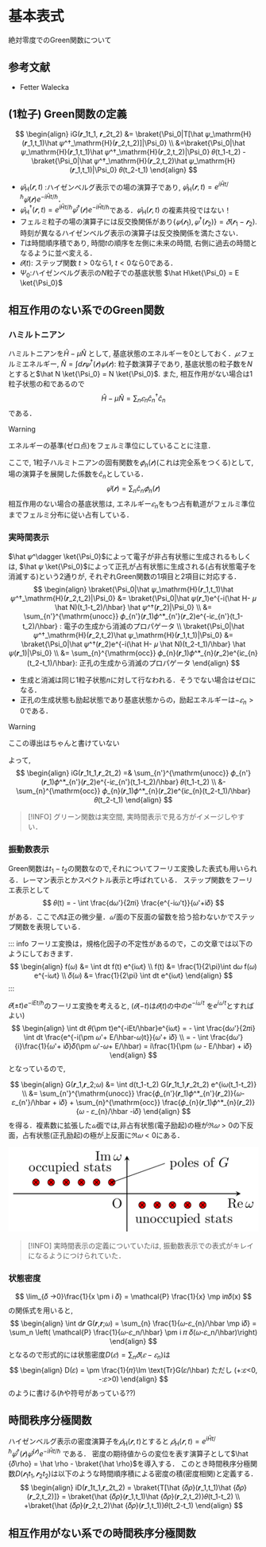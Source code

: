 # 基本表式

絶対零度でのGreen関数について

## 参考文献
- Fetter Walecka

## (1粒子) Green関数の定義

$$
\begin{align}
iG(𝒓_1t_1, 𝒓_2t_2) &= \braket{\Psi_0|T[\hat 𝜓_\mathrm{H}(𝒓_1,t_1)\hat 𝜓^†_\mathrm{H}(𝒓_2,t_2)]|\Psi_0} \\
&=\braket{\Psi_0|\hat 𝜓_\mathrm{H}(𝒓_1,t_1)\hat 𝜓^†_\mathrm{H}(𝒓_2,t_2)|\Psi_0} 𝜃(t_1-t_2) -\braket{\Psi_0|\hat 𝜓^†_\mathrm{H}(𝒓_2,t_2)\hat 𝜓_\mathrm{H}(𝒓_1,t_1)|\Psi_0} 𝜃(t_2-t_1)
\end{align}
$$

- $\hat 𝜓_\mathrm{H}(𝒓,t)$ :ハイゼンベルグ表示での場の演算子であり, $\hat 𝜓_\mathrm{H}(𝒓,t) = e^{i\hat Ht/\hbar}\hat 𝜓(𝒓)e^{-i\hat Ht/\hbar}$．
- $\hat 𝜓^†_\mathrm{H}(𝒓,t) = e^{i\hat Ht/\hbar}\hat 𝜓^†(𝒓)e^{-i\hat Ht/\hbar}$である．$\hat 𝜓_\mathrm{H}(𝒓,t)$ の複素共役ではない！
- フェルミ粒子の場の演算子には反交換関係があり$\{𝜓(𝒓_1),𝜓^†(𝒓_2)\} = 𝛿(𝒓_1-𝒓_2)$. 時刻が異なるハイゼンベルグ表示の演算子は反交換関係を満たさない．
- $T$は時間順序積であり, 時間$t$の順序を左側に未来の時間, 右側に過去の時間となるように並べ変える．
- $𝜃(t)$: ステップ関数 $t>0$なら1, $t<0$なら0である．
- $\Psi_0$:ハイゼンベルグ表示の$N$粒子での基底状態 $\hat H\ket{\Psi_0} = E \ket{\Psi_0}$

## 相互作用のない系でのGreen関数

### ハミルトニアン
ハミルトニアンを$\hat H -μ\hat N$ として, 基底状態のエネルギーを0としておく．$𝜇$:フェルミエネルギー, $\hat N = \int d𝒓 𝜓^†(𝒓)𝜓(𝒓)$: 粒子数演算子であり, 基底状態の粒子数を$N$とすると$\hat N \ket{\Psi_0} = N \ket{\Psi_0}$.
また, 相互作用がない場合は1粒子状態の和であるので
$$
\hat H - \mu \hat N =  \sum_n 𝜀_n \hat c^†_{n}\hat c_{n}
$$
である．

> [!WARNING]
>  エネルギーの基準(ゼロ点)をフェルミ準位にしていることに注意．

ここで, 1粒子ハルミトニアンの固有関数を$𝜙_{n}(𝒓)$(これは完全系をつくる)として, 場の演算子を展開した係数を$\hat c_n$としている．
$$
\hat 𝜓(𝒓) = \sum_n \hat c_n 𝜙_{n}(𝒓)
$$
相互作用のない場合の基底状態は, エネルギー$𝜀_n$をもつ占有軌道がフェルミ準位までフェルミ分布に従い占有している．

### 実時間表示
$\hat 𝜓^\dagger \ket{\Psi_0}$によって電子が非占有状態に生成されるもしくは, $\hat 𝜓 \ket{\Psi_0}$によって正孔が占有状態に生成される(占有状態電子を消滅する)という2通りが, それぞれGreen関数の1項目と2項目に対応する．
$$
\begin{align}
\braket{\Psi_0|\hat 𝜓_\mathrm{H}(𝒓_1,t_1)\hat 𝜓^†_\mathrm{H}(𝒓_2,t_2)|\Psi_0} &= 
\braket{\Psi_0|\hat 𝜓(𝒓_1)e^{-i(\hat H- 𝜇 \hat N)(t_1-t_2)/\hbar}  \hat 𝜓^†(𝒓_2)|\Psi_0} \\
&= \sum_{n'}^{\mathrm{unocc}} 𝜙_{n'}(𝒓_1)𝜙^*_{n'}(𝒓_2)e^{-i𝜀_{n'}(t_1-t_2)/\hbar} : 電子の生成から消滅のプロパゲータ \\
\braket{\Psi_0|\hat 𝜓^†_\mathrm{H}(𝒓_2,t_2)\hat 𝜓_\mathrm{H}(𝒓_1,t_1)|\Psi_0} &= 
\braket{\Psi_0|\hat 𝜓^†(𝒓_2)e^{-i(\hat H- 𝜇 \hat N)(t_2-t_1)/\hbar} \hat 𝜓(𝒓_1)|\Psi_0} \\
&= \sum_{n}^{\mathrm{occ}} 𝜙_{n}(𝒓_1)𝜙^*_{n}(𝒓_2)e^{i𝜀_{n}(t_2-t_1)/\hbar}: 正孔の生成から消滅のプロパゲータ
\end{align}
$$
- 生成と消滅は同じ1粒子状態$n$に対して行なわれる．そうでない場合はゼロになる．
- 正孔の生成状態も励起状態であり基底状態からの，励起エネルギーは$-𝜀_n>0$である．

> [!WARNING]
> ここの導出はちゃんと書けていない

よって, 
$$
\begin{align}
iG(𝒓_1t_1,𝒓_2t_2) =& \sum_{n'}^{\mathrm{unocc}} 𝜙_{n'}(𝒓_1)𝜙^*_{n'}(𝒓_2)e^{-i𝜀_{n'}(t_1-t_2)/\hbar} 𝜃(t_1-t_2) \\
  &- \sum_{n}^{\mathrm{occ}} 𝜙_{n}(𝒓_1)𝜙^*_{n}(𝒓_2)e^{i𝜀_{n}(t_2-t_1)/\hbar}𝜃(t_2-t_1)
\end{align}
$$

> [!INFO]
> グリーン関数は実空間, 実時間表示で見る方がイメージしやすい．

### 振動数表示
Green関数は$t_1-t_2$の関数なので,それについてフーリエ変換した表式も用いられる．レーマン表示とかスペクトル表示と呼ばれている．
ステップ関数をフーリエ表示として
$$
𝜃(t) = - \int \frac{d𝜔'}{2𝜋i} \frac{e^{-i𝜔't}}{𝜔'+i𝛿}
$$
がある．ここで$𝛿$は正の微少量．$𝜔'$面の下反面の留数を拾う拾わないかでステップ関数を表現している．

::: info
フーリエ変換は，規格化因子の不定性があるので，この文章では以下のようにしておきます．
$$
\begin{align}
f(𝜔) &= \int dt f(t) e^{i𝜔t} \\
f(t) &= \frac{1}{2\pi}\int d𝜔 f(𝜔) e^{-i𝜔t} \\
𝛿(𝜔) &= \frac{1}{2\pi} \int dt e^{i𝜔t}
\end{align}
$$
:::

$𝜃(\pm t)e^{-iEt/\hbar}$のフーリエ変換を考えると, ($𝜃(-t)$は$𝜃(t)$の中の$e^{-i𝜔't}$ を$e^{i𝜔't}$とすればよい)
$$
\begin{align}
\int dt 𝜃(\pm t)e^{-iEt/\hbar}e^{i𝜔t} = - \int \frac{d𝜔'}{2𝜋i} \int dt \frac{e^{-i(\pm 𝜔'+ E/\hbar-𝜔)t}}{𝜔'+ i𝛿} \\
= - \int \frac{d𝜔'}{i}\frac{1}{𝜔'+ i𝛿}𝛿(\pm 𝜔'-𝜔+ E/\hbar) = i\frac{1}{\pm (𝜔 - E/\hbar) + i𝛿}
\end{align}
$$
となっているので,

$$
\begin{align}
G(𝒓_1,𝒓_2;𝜔) &= \int d(t_1-t_2) G(𝒓_1t_1,𝒓_2t_2) e^{i𝜔(t_1-t_2)} \\
&=  \sum_{n'}^{\mathrm{unocc}} \frac{𝜙_{n'}(𝒓_1)𝜙^*_{n'}(𝒓_2)}{𝜔-𝜀_{n'}/\hbar + i𝛿} +
    \sum_{n}^{\mathrm{occ}} \frac{𝜙_{n}(𝒓_1)𝜙^*_{n}(𝒓_2)}{𝜔 - 𝜀_{n}/\hbar -i𝛿}
\end{align}
$$
を得る．複素数に拡張した$𝜔$面では,非占有状態(電子励起)の極が$\Re 𝜔 >0$の下反面，占有状態(正孔励起)の極が上反面に$\Re 𝜔 <0$にある．

![グリーン関数の極](./figures/green_poles.png)

> [!INFO]
> 実時間表示の定義についていた$i$は, 振動数表示での表式がキレイになるようにつけられていた．

### 状態密度

$$
\lim_{𝛿 →0}\frac{1}{x \pm i 𝛿} = \mathcal{P} \frac{1}{x} \mp i𝜋𝛿(x)
$$
の関係式を用いると,
$$
\begin{align}
\int d𝒓 G(𝒓,𝒓;𝜔) =  \sum_{n} \frac{1}{𝜔-𝜀_{n}/\hbar \mp i𝛿} = \sum_n \left( \mathcal{P} \frac{1}{𝜔-𝜀_n/\hbar} \pm i 𝜋 𝛿(𝜔-𝜀_n/\hbar)\right)
\end{align}
$$
となるので形式的には状態密度$D(𝜀) = \sum_n 𝛿(𝜀-𝜀_n)$は
$$
\begin{align}
D(𝜀) = \pm \frac{1}{𝜋}\Im \text{Tr}G(𝜀/\hbar)  ただし (+:𝜀<0, -:𝜀>0)
\end{align}
$$
のように書ける($\hbar$や符号があっている??)

## 時間秩序分極関数

ハイゼンベルグ表示の密度演算子を$\hat 𝜌_\mathrm{H}(𝒓,t)$とすると $\hat 𝜌_\mathrm{H}(𝒓,t) = e^{i\hat Ht/\hbar}\hat 𝜓^†(𝒓)\hat 𝜓^(𝒓)e^{-i\hat Ht/\hbar}$ である．
密度の期待値からの変位を表す演算子として$\hat {𝛿\rho} = \hat \rho - \braket{\hat \rho}$を導入する．
このとき時間秩序分極関数$D(𝒓_1t_1,𝒓_2t_2)$は以下のような時間順序積による密度の積(密度相関)と定義する．
$$
\begin{align}
iD(𝒓_1t_1,𝒓_2t_2) = 
\braket{T[\hat {𝛿𝜌}(𝒓_1,t_1)\hat {𝛿𝜌}(𝒓_2,t_2)]} = 
\braket{\hat   {𝛿𝜌}(𝒓_1,t_1)\hat {𝛿𝜌}(𝒓_2,t_2)}𝜃(t_1-t_2)  \\
+\braket{\hat  {𝛿𝜌}(𝒓_2,t_2)\hat {𝛿𝜌}(𝒓_1,t_1)}𝜃(t_2-t_1)
\end{align}
$$

## 相互作用がない系での時間秩序分極関数



